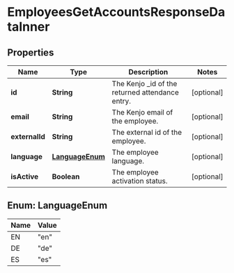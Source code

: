 

# EmployeesGetAccountsResponseDataInner


## Properties

| Name | Type | Description | Notes |
|------------ | ------------- | ------------- | -------------|
|**id** | **String** | The Kenjo _id of the returned attendance entry. |  [optional] |
|**email** | **String** | The Kenjo email of the employee. |  [optional] |
|**externalId** | **String** | The external id of the employee. |  [optional] |
|**language** | [**LanguageEnum**](#LanguageEnum) | The employee language. |  [optional] |
|**isActive** | **Boolean** | The employee activation status. |  [optional] |



## Enum: LanguageEnum

| Name | Value |
|---- | -----|
| EN | &quot;en&quot; |
| DE | &quot;de&quot; |
| ES | &quot;es&quot; |



